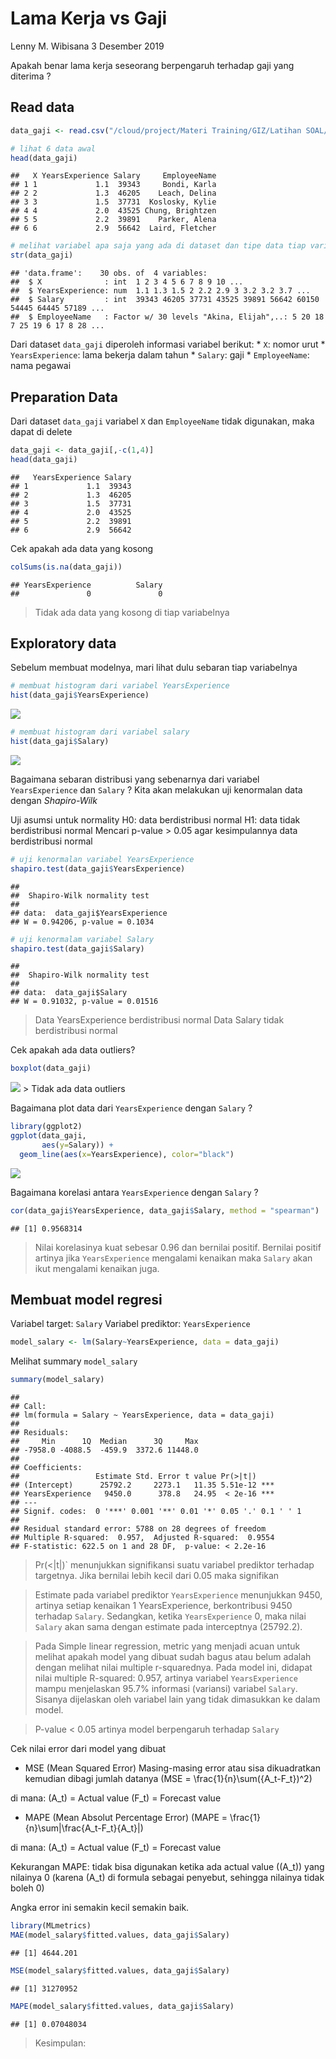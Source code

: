Lama Kerja vs Gaji
================
Lenny M. Wibisana
3 Desember 2019

Apakah benar lama kerja seseorang berpengaruh terhadap gaji yang
diterima
?

## Read data

``` r
data_gaji <- read.csv("/cloud/project/Materi Training/GIZ/Latihan SOAL/Lama Kerja vs Gaji.csv")
```

``` r
# lihat 6 data awal
head(data_gaji)
```

    ##   X YearsExperience Salary     EmployeeName
    ## 1 1             1.1  39343     Bondi, Karla
    ## 2 2             1.3  46205    Leach, Delina
    ## 3 3             1.5  37731  Koslosky, Kylie
    ## 4 4             2.0  43525 Chung, Brightzen
    ## 5 5             2.2  39891    Parker, Alena
    ## 6 6             2.9  56642  Laird, Fletcher

``` r
# melihat variabel apa saja yang ada di dataset dan tipe data tiap variabelnya
str(data_gaji)
```

    ## 'data.frame':    30 obs. of  4 variables:
    ##  $ X              : int  1 2 3 4 5 6 7 8 9 10 ...
    ##  $ YearsExperience: num  1.1 1.3 1.5 2 2.2 2.9 3 3.2 3.2 3.7 ...
    ##  $ Salary         : int  39343 46205 37731 43525 39891 56642 60150 54445 64445 57189 ...
    ##  $ EmployeeName   : Factor w/ 30 levels "Akina, Elijah",..: 5 20 18 7 25 19 6 17 8 28 ...

Dari dataset `data_gaji` diperoleh informasi variabel berikut: \* `X`:
nomor urut \* `YearsExperience`: lama bekerja dalam tahun \* `Salary`:
gaji \* `EmployeeName`: nama pegawai

## Preparation Data

Dari dataset `data_gaji` variabel `X` dan `EmployeeName` tidak
digunakan, maka dapat di delete

``` r
data_gaji <- data_gaji[,-c(1,4)]
head(data_gaji)
```

    ##   YearsExperience Salary
    ## 1             1.1  39343
    ## 2             1.3  46205
    ## 3             1.5  37731
    ## 4             2.0  43525
    ## 5             2.2  39891
    ## 6             2.9  56642

Cek apakah ada data yang kosong

``` r
colSums(is.na(data_gaji))
```

    ## YearsExperience          Salary 
    ##               0               0

> Tidak ada data yang kosong di tiap variabelnya

## Exploratory data

Sebelum membuat modelnya, mari lihat dulu sebaran tiap variabelnya

``` r
# membuat histogram dari variabel YearsExperience
hist(data_gaji$YearsExperience)
```

![](Readme_files/figure-gfm/unnamed-chunk-5-1.png)<!-- -->

``` r
# membuat histogram dari variabel salary
hist(data_gaji$Salary)
```

![](Readme_files/figure-gfm/unnamed-chunk-6-1.png)<!-- -->

Bagaimana sebaran distribusi yang sebenarnya dari variabel
`YearsExperience` dan `Salary` ? Kita akan melakukan uji kenormalan data
dengan *Shapiro-Wilk*

Uji asumsi untuk normality H0: data berdistribusi normal H1: data tidak
berdistribusi normal Mencari p-value \> 0.05 agar kesimpulannya data
berdistribusi normal

``` r
# uji kenormalan variabel YearsExperience
shapiro.test(data_gaji$YearsExperience)
```

    ## 
    ##  Shapiro-Wilk normality test
    ## 
    ## data:  data_gaji$YearsExperience
    ## W = 0.94206, p-value = 0.1034

``` r
# uji kenormalam variabel Salary
shapiro.test(data_gaji$Salary)
```

    ## 
    ##  Shapiro-Wilk normality test
    ## 
    ## data:  data_gaji$Salary
    ## W = 0.91032, p-value = 0.01516

> Data YearsExperience berdistribusi normal Data Salary tidak
> berdistribusi normal

Cek apakah ada data outliers?

``` r
boxplot(data_gaji)
```

![](Readme_files/figure-gfm/unnamed-chunk-8-1.png)<!-- --> \> Tidak ada
data outliers

Bagaimana plot data dari `YearsExperience` dengan `Salary` ?

``` r
library(ggplot2)
ggplot(data_gaji,
       aes(y=Salary)) +
  geom_line(aes(x=YearsExperience), color="black")
```

![](Readme_files/figure-gfm/unnamed-chunk-9-1.png)<!-- -->

Bagaimana korelasi antara `YearsExperience` dengan `Salary` ?

``` r
cor(data_gaji$YearsExperience, data_gaji$Salary, method = "spearman")
```

    ## [1] 0.9568314

> Nilai korelasinya kuat sebesar 0.96 dan bernilai positif. Bernilai
> positif artinya jika `YearsExperience` mengalami kenaikan maka
> `Salary` akan ikut mengalami kenaikan juga.

## Membuat model regresi

Variabel target: `Salary` Variabel prediktor: `YearsExperience`

``` r
model_salary <- lm(Salary~YearsExperience, data = data_gaji)
```

Melihat summary `model_salary`

``` r
summary(model_salary)
```

    ## 
    ## Call:
    ## lm(formula = Salary ~ YearsExperience, data = data_gaji)
    ## 
    ## Residuals:
    ##     Min      1Q  Median      3Q     Max 
    ## -7958.0 -4088.5  -459.9  3372.6 11448.0 
    ## 
    ## Coefficients:
    ##                 Estimate Std. Error t value Pr(>|t|)    
    ## (Intercept)      25792.2     2273.1   11.35 5.51e-12 ***
    ## YearsExperience   9450.0      378.8   24.95  < 2e-16 ***
    ## ---
    ## Signif. codes:  0 '***' 0.001 '**' 0.01 '*' 0.05 '.' 0.1 ' ' 1
    ## 
    ## Residual standard error: 5788 on 28 degrees of freedom
    ## Multiple R-squared:  0.957,  Adjusted R-squared:  0.9554 
    ## F-statistic: 622.5 on 1 and 28 DF,  p-value: < 2.2e-16

> Pr(\<|t|)\` menunjukkan signifikansi suatu variabel prediktor terhadap
> targetnya. Jika bernilai lebih kecil dari 0.05 maka signifikan

> Estimate pada variabel prediktor `YearsExperience` menunjukkan 9450,
> artinya setiap kenaikan 1 YearsExperience, berkontribusi 9450 terhadap
> `Salary`. Sedangkan, ketika `YearsExperience` 0, maka nilai `Salary`
> akan sama dengan estimate pada interceptnya (25792.2).

> Pada Simple linear regression, metric yang menjadi acuan untuk melihat
> apakah model yang dibuat sudah bagus atau belum adalah dengan melihat
> nilai multiple r-squarednya. Pada model ini, didapat nilai multiple
> R-squared: 0.957, artinya variabel `YearsExperience` mampu menjelaskan
> 95.7% informasi (variansi) variabel `Salary`. Sisanya dijelaskan oleh
> variabel lain yang tidak dimasukkan ke dalam model.

> P-value \< 0.05 artinya model berpengaruh terhadap `Salary`

Cek nilai error dari model yang dibuat

  - MSE (Mean Squared Error) Masing-masing error atau sisa dikuadratkan
    kemudian dibagi jumlah datanya
    \(MSE = \frac{1}{n}\sum({A_t-F_t})^2\)

di mana: \(A_t\) = Actual value \(F_t\) = Forecast value

  - MAPE (Mean Absolut Percentage Error)
    \(MAPE = \frac{1}{n}\sum|\frac{A_t-F_t}{A_t}|\)

di mana: \(A_t\) = Actual value \(F_t\) = Forecast value

Kekurangan MAPE: tidak bisa digunakan ketika ada actual value (\(A_t\))
yang nilainya 0 (karena \(A_t\) di formula sebagai penyebut, sehingga
nilainya tidak boleh 0)

Angka error ini semakin kecil semakin baik.

``` r
library(MLmetrics)
MAE(model_salary$fitted.values, data_gaji$Salary)
```

    ## [1] 4644.201

``` r
MSE(model_salary$fitted.values, data_gaji$Salary)
```

    ## [1] 31270952

``` r
MAPE(model_salary$fitted.values, data_gaji$Salary)
```

    ## [1] 0.07048034

> Kesimpulan:
